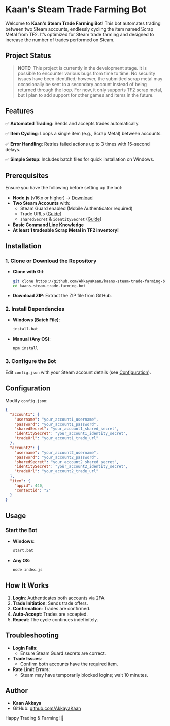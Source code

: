 # Kaan's Steam Trade Farming Bot
Welcome to **Kaan's Steam Trade Farming Bot**! This bot automates trading between two Steam accounts, endlessly cycling the item named Scrap Metal from TF2. It’s optimized for Steam trade farming and designed to increase the number of trades performed on Steam.

## Project Status

> **NOTE:** This project is currently in the development stage. It is possible to encounter various bugs from time to time. No security issues have been identified; however, the submitted scrap metal may occasionally be sent to a secondary account instead of being returned through the loop. For now, it only supports TF2 scrap metal, but I plan to add support for other games and items in the future.

## Features
✅ **Automated Trading**: Sends and accepts trades automatically.

✅ **Item Cycling**: Loops a single item (e.g., Scrap Metal) between accounts.

✅ **Error Handling**: Retries failed actions up to 3 times with 15-second delays.

✅ **Simple Setup**: Includes batch files for quick installation on Windows.


## Prerequisites
Ensure you have the following before setting up the bot:
- **Node.js** (v16.x or higher) → [Download](https://nodejs.org/)
- **Two Steam Accounts** with:
  - Steam Guard enabled (Mobile Authenticator required)
  - Trade URLs ([Guide](https://support.steampowered.com/kb_article.php?ref=1047-dujk-8014))
  - `sharedSecret` & `identitySecret` ([Guide](https://github.com/DoctorMcKay/node-steam-totp#how-to-get-a-shared-secret))
- **Basic Command Line Knowledge**
 - **At least 1 tradeable Scrap Metal in TF2 inventory!**

## Installation
### 1. Clone or Download the Repository
- **Clone with Git**:
  ```bash
  git clone https://github.com/AkkayaKaan/kaans-steam-trade-farming-bot
  cd kaans-steam-trade-farming-bot
  ```
- **Download ZIP**: Extract the ZIP file from GitHub.

### 2. Install Dependencies
- **Windows (Batch File)**:
  ```bash
  install.bat
  ```
- **Manual (Any OS)**:
  ```bash
  npm install
  ```

### 3. Configure the Bot
Edit `config.json` with your Steam account details (see [Configuration](#configuration)).

## Configuration
Modify `config.json`:
```json
{
  "account1": {
    "username": "your_account1_username",
    "password": "your_account1_password",
    "sharedSecret": "your_account1_shared_secret",
    "identitySecret": "your_account1_identity_secret",
    "tradeUrl": "your_account1_trade_url"
  },
  "account2": {
    "username": "your_account2_username",
    "password": "your_account2_password",
    "sharedSecret": "your_account2_shared_secret",
    "identitySecret": "your_account2_identity_secret",
    "tradeUrl": "your_account2_trade_url"
  },
  "item": {
    "appid": 440,
    "contextid": "2"
  }
}
```

## Usage
### Start the Bot
- **Windows**:
  ```bash
  start.bat
  ```
- **Any OS**:
  ```bash
  node index.js
  ```

## How It Works
1. **Login**: Authenticates both accounts via 2FA.
2. **Trade Initiation**: Sends trade offers.
3. **Confirmation**: Trades are confirmed.
4. **Auto-Accept**: Trades are accepted.
5. **Repeat**: The cycle continues indefinitely.

## Troubleshooting
- **Login Fails**:
  - Ensure Steam Guard secrets are correct.
- **Trade Issues**:
  - Confirm both accounts have the required item.
- **Rate Limit Errors**:
  - Steam may have temporarily blocked logins; wait 10 minutes.

## Author
- **Kaan Akkaya**
- GitHub: [github.com/AkkayaKaan](https://github.com/AkkayaKaan)

Happy Trading & Farming! 🚀
